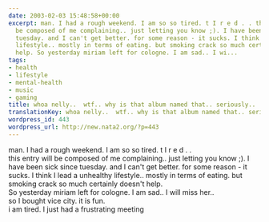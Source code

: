 ```yaml
---
date: 2003-02-03 15:48:58+00:00
excerpt: man. I had a rough weekend. I am so so tired. t I r e d . . this entry will
  be composed of me complaining.. just letting you know ;). I have been sick since
  tuesday. and I can't get better. for some reason - it sucks. I think I lead a unhealthy
  lifestyle.. mostly in terms of eating. but smoking crack so much certainly doesn't
  help. So yesterday miriam left for cologne. I am sad.. I wi...
tags:
- health
- lifestyle
- mental-health
- music
- gaming
title: whoa nelly..  wtf.. why is that album named that.. seriously..
translationKey: whoa nelly..  wtf.. why is that album named that.. seriously..
wordpress_id: 443
wordpress_url: http://new.nata2.org/?p=443
---
```


man. I had a rough weekend. I am so so tired. t I r e d . . <br/>this entry will be composed of me complaining.. just letting you know ;). I have been sick since tuesday. and I can't get better. for some reason - it sucks. I think I lead a unhealthy lifestyle.. mostly in terms of eating. but smoking crack so much certainly doesn't help. <br/>So yesterday miriam left for cologne. I am sad.. I will miss her.. <br/>so I bought vice city. it is fun. <br/>i am tired. I just had a frustrating meeting